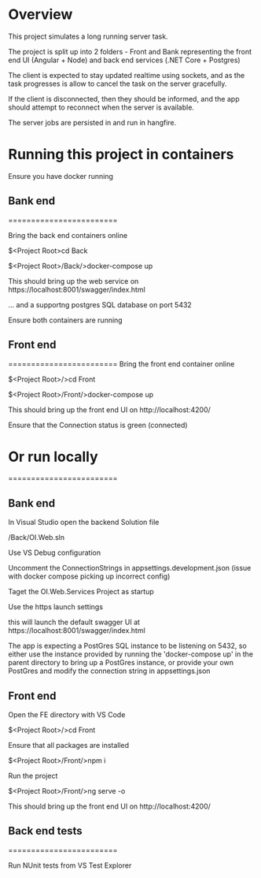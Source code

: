 
Overview
========================

This project simulates a long running server task.

The project is split up into 2 folders - Front and Bank representing the front end UI (Angular + Node) and back end services (.NET Core + Postgres)

The client is expected to stay updated realtime using sockets, and as the task progresses is allow to cancel the task on the server gracefully.

If the client is disconnected, then they should be informed, and the app should attempt to reconnect when the server is available.

The server jobs are persisted in and run in hangfire. 


# Running this project in containers

Ensure you have docker running 


## Bank end
========================

Bring the back end containers online


$\<Project Root\>cd Back

$\<Project Root\>/Back/\>docker-compose up

This should bring up the web service on 
https://localhost:8001/swagger/index.html

... and a supportng postgres SQL database on
port 5432


Ensure both containers are running


## Front end

========================
Bring the front end container online


$\<Project Root\>/>cd Front

$\<Project Root\>/Front/>docker-compose up

This should bring up the front end UI on
http://localhost:4200/

Ensure that the Connection status is green (connected)


# Or run locally

========================

## Bank end

In Visual Studio open the backend Solution file

/Back/OI.Web.sln

Use VS Debug configuration

Uncomment the ConnectionStrings in appsettings.development.json (issue with docker compose picking up incorrect config)

Taget the OI.Web.Services Project as startup

Use the https launch settings

this will launch the default swagger UI at
https://localhost:8001/swagger/index.html

The app is expecting a PostGres SQL instance to be listening on 5432, so either
use the instance provided by running the 'docker-compose up' in the parent directory to bring up
a PostGres instance, or provide your own PostGres and modify the connection string in
appsettings.json

## Front end

Open the FE directory with VS Code

$\<Project Root\>/>cd Front

Ensure that all packages are installed

$\<Project Root\>/Front/>npm i

Run the project

$\<Project Root\>/Front/>ng serve -o

This should bring up the front end UI on
http://localhost:4200/


## Back end tests
========================

Run NUnit tests from VS Test Explorer




